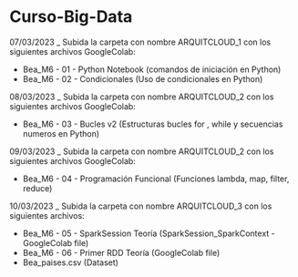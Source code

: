 # Curso-Big-Data
07/03/2023 _ Subida la carpeta con nombre ARQUITCLOUD_1 con los siguientes archivos GoogleColab:
  - Bea_M6 - 01 - Python Notebook (comandos de iniciación en Python)
  - Bea_M6 - 02 - Condicionales (Uso de condicionales en Python)
  
08/03/2023 _ Subida la carpeta con nombre ARQUITCLOUD_2 con los siguientes archivos GoogleColab:
  - Bea_M6 - 03 - Bucles v2 (Estructuras bucles for , while y secuencias numeros en Python)
  
09/03/2023 _ Subida la carpeta con nombre ARQUITCLOUD_2 con los siguientes archivos GoogleColab:
  - Bea_M6 - 04 - Programación Funcional (Funciones lambda,  map, filter, reduce)

10/03/2023 _ Subida la carpeta con nombre ARQUITCLOUD_3 con los siguientes archivos:
  - Bea_M6 - 05 - SparkSession Teoría (SparkSession_SparkContext - GoogleColab file)
  - Bea_M6 - 06 - Primer RDD Teoría (GoogleColab file)
  - Bea_paises.csv (Dataset)
